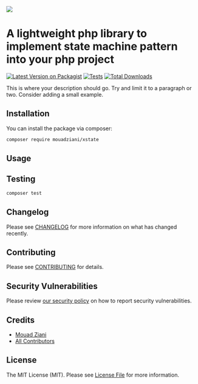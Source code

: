 
[<img src="https://github-ads.s3.eu-central-1.amazonaws.com/support-ukraine.svg?t=1" />](https://supportukrainenow.org)

# A lightweight php library to implement state machine pattern into your php project

[![Latest Version on Packagist](https://img.shields.io/packagist/v/mouadziani/xstate.svg?style=flat-square)](https://packagist.org/packages/mouadziani/xstate)
[![Tests](https://github.com/mouadziani/xstate/actions/workflows/run-tests.yml/badge.svg?branch=main)](https://github.com/mouadziani/xstate/actions/workflows/run-tests.yml)
[![Total Downloads](https://img.shields.io/packagist/dt/mouadziani/xstate.svg?style=flat-square)](https://packagist.org/packages/mouadziani/xstate)

This is where your description should go. Try and limit it to a paragraph or two. Consider adding a small example.

## Installation

You can install the package via composer:

```bash
composer require mouadziani/xstate
```

## Usage

## Testing

```bash
composer test
```

## Changelog

Please see [CHANGELOG](CHANGELOG.md) for more information on what has changed recently.

## Contributing

Please see [CONTRIBUTING](https://github.com/spatie/.github/blob/main/CONTRIBUTING.md) for details.

## Security Vulnerabilities

Please review [our security policy](../../security/policy) on how to report security vulnerabilities.

## Credits

- [Mouad Ziani](https://github.com/mouadziani)
- [All Contributors](../../contributors)

## License

The MIT License (MIT). Please see [License File](LICENSE.md) for more information.
